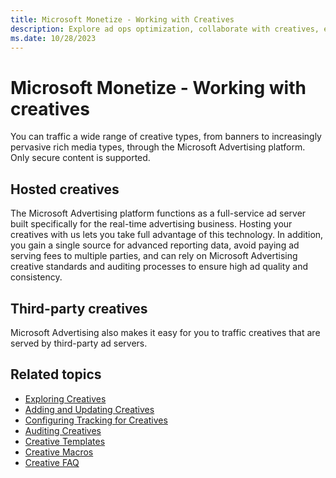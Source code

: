 ```yaml
---
title: Microsoft Monetize - Working with Creatives
description: Explore ad ops optimization, collaborate with creatives, employ advanced reporting, reduce fees, ensure top ad quality, maintain consistency.
ms.date: 10/28/2023 
---
```


# Microsoft Monetize - Working with creatives

You can traffic a wide range of creative types, from banners to increasingly pervasive rich media types, through the Microsoft Advertising platform. Only secure content is supported.

## Hosted creatives

The Microsoft Advertising platform functions as a full-service ad server built specifically for the real-time advertising business. Hosting your creatives with us lets you take full advantage of this technology. In addition, you gain a single source for advanced reporting data, avoid paying ad serving fees to multiple parties, and can rely on Microsoft Advertising creative standards and auditing processes to ensure high ad quality and consistency.

## Third-party creatives

Microsoft Advertising also makes it easy for you to traffic creatives that are served by third-party ad servers.

## Related topics

- [Exploring Creatives](exploring-creatives.md)
- [Adding and Updating Creatives](adding-and-updating-creatives.md)
- [Configuring Tracking for Creatives](configuring-tracking-for-creatives.md)
- [Auditing Creatives](auditing-creatives.md)
- [Creative Templates](creative-templates.md)
- [Creative Macros](creative-macros.md)
- [Creative FAQ](creative-faq.md)
